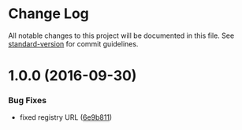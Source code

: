 # Change Log

All notable changes to this project will be documented in this file. See [standard-version](https://github.com/conventional-changelog/standard-version) for commit guidelines.

<a name="1.0.0"></a>
# 1.0.0 (2016-09-30)


### Bug Fixes

* fixed registry URL ([6e9b811](https://github.com/bcoe/travis-deploy-example/commit/6e9b811))
